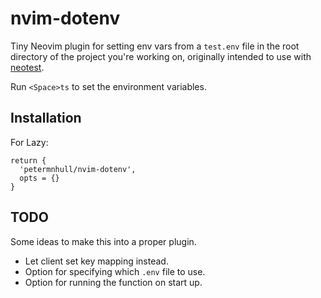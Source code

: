 # nvim-dotenv

Tiny Neovim plugin for setting env vars from a `test.env` file in the root directory of the project you're working on, originally intended to use with [neotest](https://github.com/nvim-neotest/neotest).

Run `<Space>ts` to set the environment variables.

## Installation

For Lazy:

```
return {
  'petermnhull/nvim-dotenv',
  opts = {}
}
```

## TODO

Some ideas to make this into a proper plugin.

- Let client set key mapping instead.
- Option for specifying which `.env` file to use.
- Option for running the function on start up.
